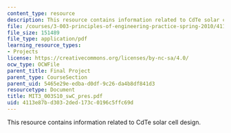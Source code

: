```yaml
---
content_type: resource
description: This resource contains information related to CdTe solar cell design.
file: /courses/3-003-principles-of-engineering-practice-spring-2010/4113e87bd3032ded173c0196c5ffc69d_MIT3_003S10_swC_pres.pdf
file_size: 151489
file_type: application/pdf
learning_resource_types:
- Projects
license: https://creativecommons.org/licenses/by-nc-sa/4.0/
ocw_type: OCWFile
parent_title: Final Project
parent_type: CourseSection
parent_uid: 5465e29e-edba-d0df-9c26-da4b8df841d3
resourcetype: Document
title: MIT3_003S10_swC_pres.pdf
uid: 4113e87b-d303-2ded-173c-0196c5ffc69d
---
```

This resource contains information related to CdTe solar cell design.